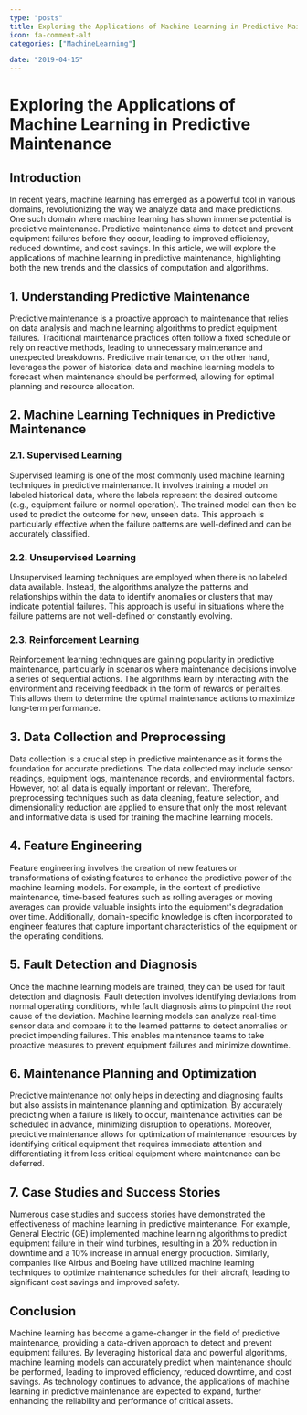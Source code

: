 ```yaml
---
type: "posts"
title: Exploring the Applications of Machine Learning in Predictive Maintenance
icon: fa-comment-alt
categories: ["MachineLearning"]

date: "2019-04-15"
---
```




# Exploring the Applications of Machine Learning in Predictive Maintenance

## Introduction

In recent years, machine learning has emerged as a powerful tool in various domains, revolutionizing the way we analyze data and make predictions. One such domain where machine learning has shown immense potential is predictive maintenance. Predictive maintenance aims to detect and prevent equipment failures before they occur, leading to improved efficiency, reduced downtime, and cost savings. In this article, we will explore the applications of machine learning in predictive maintenance, highlighting both the new trends and the classics of computation and algorithms.

## 1. Understanding Predictive Maintenance

Predictive maintenance is a proactive approach to maintenance that relies on data analysis and machine learning algorithms to predict equipment failures. Traditional maintenance practices often follow a fixed schedule or rely on reactive methods, leading to unnecessary maintenance and unexpected breakdowns. Predictive maintenance, on the other hand, leverages the power of historical data and machine learning models to forecast when maintenance should be performed, allowing for optimal planning and resource allocation.

## 2. Machine Learning Techniques in Predictive Maintenance

### 2.1. Supervised Learning

Supervised learning is one of the most commonly used machine learning techniques in predictive maintenance. It involves training a model on labeled historical data, where the labels represent the desired outcome (e.g., equipment failure or normal operation). The trained model can then be used to predict the outcome for new, unseen data. This approach is particularly effective when the failure patterns are well-defined and can be accurately classified.

### 2.2. Unsupervised Learning

Unsupervised learning techniques are employed when there is no labeled data available. Instead, the algorithms analyze the patterns and relationships within the data to identify anomalies or clusters that may indicate potential failures. This approach is useful in situations where the failure patterns are not well-defined or constantly evolving.

### 2.3. Reinforcement Learning

Reinforcement learning techniques are gaining popularity in predictive maintenance, particularly in scenarios where maintenance decisions involve a series of sequential actions. The algorithms learn by interacting with the environment and receiving feedback in the form of rewards or penalties. This allows them to determine the optimal maintenance actions to maximize long-term performance.

## 3. Data Collection and Preprocessing

Data collection is a crucial step in predictive maintenance as it forms the foundation for accurate predictions. The data collected may include sensor readings, equipment logs, maintenance records, and environmental factors. However, not all data is equally important or relevant. Therefore, preprocessing techniques such as data cleaning, feature selection, and dimensionality reduction are applied to ensure that only the most relevant and informative data is used for training the machine learning models.

## 4. Feature Engineering

Feature engineering involves the creation of new features or transformations of existing features to enhance the predictive power of the machine learning models. For example, in the context of predictive maintenance, time-based features such as rolling averages or moving averages can provide valuable insights into the equipment's degradation over time. Additionally, domain-specific knowledge is often incorporated to engineer features that capture important characteristics of the equipment or the operating conditions.

## 5. Fault Detection and Diagnosis

Once the machine learning models are trained, they can be used for fault detection and diagnosis. Fault detection involves identifying deviations from normal operating conditions, while fault diagnosis aims to pinpoint the root cause of the deviation. Machine learning models can analyze real-time sensor data and compare it to the learned patterns to detect anomalies or predict impending failures. This enables maintenance teams to take proactive measures to prevent equipment failures and minimize downtime.

## 6. Maintenance Planning and Optimization

Predictive maintenance not only helps in detecting and diagnosing faults but also assists in maintenance planning and optimization. By accurately predicting when a failure is likely to occur, maintenance activities can be scheduled in advance, minimizing disruption to operations. Moreover, predictive maintenance allows for optimization of maintenance resources by identifying critical equipment that requires immediate attention and differentiating it from less critical equipment where maintenance can be deferred.

## 7. Case Studies and Success Stories

Numerous case studies and success stories have demonstrated the effectiveness of machine learning in predictive maintenance. For example, General Electric (GE) implemented machine learning algorithms to predict equipment failure in their wind turbines, resulting in a 20% reduction in downtime and a 10% increase in annual energy production. Similarly, companies like Airbus and Boeing have utilized machine learning techniques to optimize maintenance schedules for their aircraft, leading to significant cost savings and improved safety.

## Conclusion

Machine learning has become a game-changer in the field of predictive maintenance, providing a data-driven approach to detect and prevent equipment failures. By leveraging historical data and powerful algorithms, machine learning models can accurately predict when maintenance should be performed, leading to improved efficiency, reduced downtime, and cost savings. As technology continues to advance, the applications of machine learning in predictive maintenance are expected to expand, further enhancing the reliability and performance of critical assets.